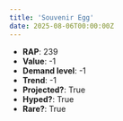```yaml
---
title: 'Souvenir Egg'
date: 2025-08-06T00:00:00Z
---
```

- **RAP**: 239
- **Value**: -1
- **Demand level**: -1
- **Trend**: -1
- **Projected?**: True
- **Hyped?**: True
- **Rare?**: True
